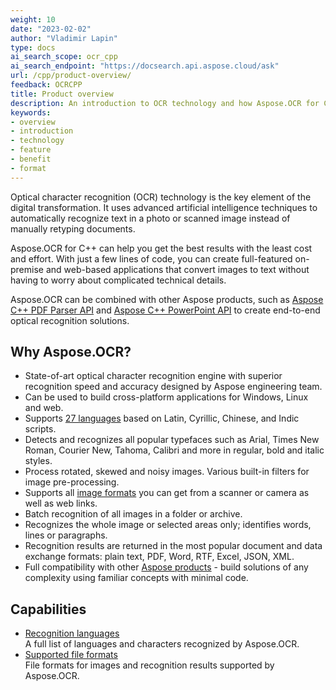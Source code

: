 ```yaml
---
weight: 10
date: "2023-02-02"
author: "Vladimir Lapin"
type: docs
ai_search_scope: ocr_cpp
ai_search_endpoint: "https://docsearch.api.aspose.cloud/ask"
url: /cpp/product-overview/
feedback: OCRCPP
title: Product overview
description: An introduction to OCR technology and how Aspose.OCR for C++ can help you use it for your day-to-day business needs.
keywords:
- overview
- introduction
- technology
- feature
- benefit
- format
---
```


Optical character recognition (OCR) technology is the key element of the digital transformation. It uses advanced artificial intelligence techniques to automatically recognize text in a photo or scanned image instead of manually retyping documents.

Aspose.OCR for C++ can help you get the best results with the least cost and effort. With just a few lines of code, you can create full-featured on-premise and web-based applications that convert images to text without having to worry about complicated technical details.

Aspose.OCR can be combined with other Aspose products, such as [Aspose C++ PDF Parser API](https://products.aspose.com/pdf/cpp/) and [Aspose C++ PowerPoint API](https://products.aspose.com/slides/cpp/) to create end-to-end optical recognition solutions.

## Why Aspose.OCR?

- State-of-art optical character recognition engine with superior recognition speed and accuracy designed by Aspose engineering team.
- Can be used to build cross-platform applications for Windows, Linux and web.
- Supports [27 languages](/ocr/cpp/recognition-languages/) based on Latin, Cyrillic, Chinese, and Indic scripts.
- Detects and recognizes all popular typefaces such as Arial, Times New Roman, Courier New, Tahoma, Calibri and more in regular, bold and italic styles.
- Process rotated, skewed and noisy images. Various built-in filters for image pre-processing.
- Supports all [image formats](/ocr/cpp/supported-file-formats/) you can get from a scanner or camera as well as web links.
- Batch recognition of all images in a folder or archive.
- Recognizes the whole image or selected areas only; identifies words, lines or paragraphs.
- Recognition results are returned in the most popular document and data exchange formats: plain text, PDF, Word, RTF, Excel, JSON, XML.
- Full compatibility with other [Aspose products](https://products.aspose.com/) - build solutions of any complexity using familiar concepts with minimal code.

## Capabilities

- [Recognition languages](/ocr/cpp/recognition-languages/)  
  A full list of languages and characters recognized by Aspose.OCR.
- [Supported file formats](/ocr/cpp/supported-file-formats/)  
  File formats for images and recognition results supported by Aspose.OCR.
